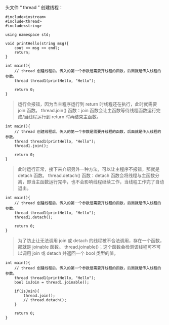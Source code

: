 头文件 “ thread ”
创建线程：
```
#include<iostream>
#include<thread>
#include<string>

using namespace std;

void printHello(string msg){
	cout << msg << endl;
	return;
}

int main(){
	// thread 创建线程后，传入的第一个参数是需要开线程的函数，后面就是传入线程的参数。
	thread thread1(printHello, "Hello");

	return 0;
}
```
>运行会报错，因为当主程序运行到 return 时线程还在执行，此时就需要 join 函数。
>thread.join() 函数：join 函数会让主函数等待线程函数运行完成/当线程运行到 return 时再结束主函数。

```
int main(){
	// thread 创建线程后，传入的第一个参数是需要开线程的函数，后面就是传入线程的参数。
	thread thread1(printHello, "Hello");
	thread1.join();

	return 0;
}
```
>此时运行正常，接下来介绍另外一种方法，可以让主程序不报错，那就是 detach 函数。
>thread.detach() 函数：detach 函数会将线程与主函数分离，即当主函数运行完毕，也不会影响线程继续工作，当线程工作完了自动退出。

```
int main(){
	// thread 创建线程后，传入的第一个参数是需要开线程的函数，后面就是传入线程的参数。
	thread thread1(printHello, "Hello");
	thread1.detach();

	return 0;
}
```
>为了防止让无法调用 join 或 detach 的线程被不合法调用，存在一个函数，那就是 joinable 函数。
>thread.joinable()；这个函数会检测该线程可不可以调用 join 或 detach 并返回一个 bool 类型的值。

```
int main(){
	// thread 创建线程后，传入的第一个参数是需要开线程的函数，后面就是传入线程的参数。
	thread thread1(printHello, "Hello");
	bool isJoin = thread1.joinable();
	
	if(isJoin){
		thread.join();
		// thread.detach();
	}

	return 0;
}
```